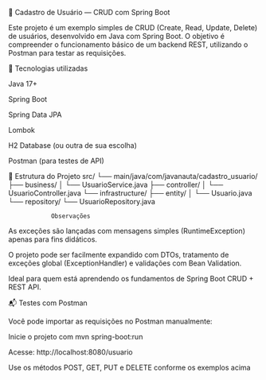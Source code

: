 🧩 Cadastro de Usuário — CRUD com Spring Boot

Este projeto é um exemplo simples de CRUD (Create, Read, Update, Delete) de usuários, desenvolvido em Java com Spring Boot.
O objetivo é compreender o funcionamento básico de um backend REST, utilizando o Postman para testar as requisições.

🚀 Tecnologias utilizadas

Java 17+

Spring Boot

Spring Data JPA

Lombok

H2 Database (ou outra de sua escolha)

Postman (para testes de API)

📁 Estrutura do Projeto
src/
 └── main/java/com/javanauta/cadastro_usuario/
      ├── business/
      │    └── UsuarioService.java
      ├── controller/
      │    └── UsuarioController.java
      └── infrastructure/
           ├── entity/
           │    └── Usuario.java
           └── repository/
                └── UsuarioRepository.java

                Observações

As exceções são lançadas com mensagens simples (RuntimeException) apenas para fins didáticos.

O projeto pode ser facilmente expandido com DTOs, tratamento de exceções global (ExceptionHandler) e validações com Bean Validation.

Ideal para quem está aprendendo os fundamentos de Spring Boot CRUD + REST API.

📬 Testes com Postman

Você pode importar as requisições no Postman manualmente:

Inicie o projeto com mvn spring-boot:run

Acesse: http://localhost:8080/usuario

Use os métodos POST, GET, PUT e DELETE conforme os exemplos acima
